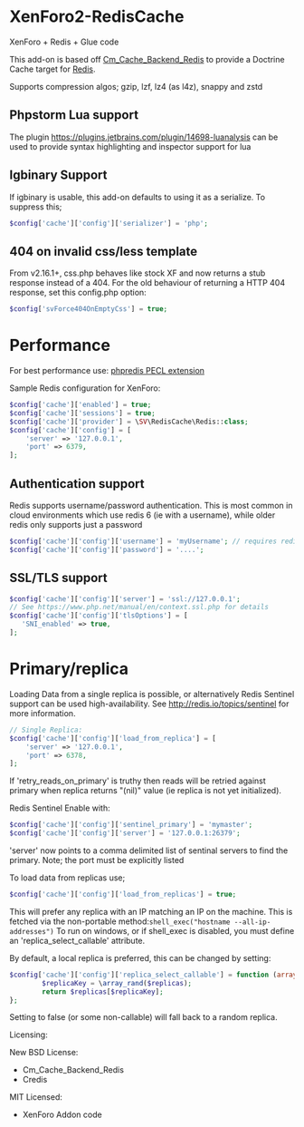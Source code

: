 # XenForo2-RedisCache
XenForo + Redis + Glue code

This add-on is based off [Cm_Cache_Backend_Redis](https://github.com/colinmollenhour/Cm_Cache_Backend_Redis) to provide a Doctrine Cache target for [Redis](http://redis.io/).

Supports compression algos; gzip, lzf, lz4 (as l4z), snappy and zstd

## Phpstorm Lua support

The plugin https://plugins.jetbrains.com/plugin/14698-luanalysis can be used to provide syntax highlighting and inspector support for lua

## Igbinary Support

If igbinary is usable, this add-on defaults to using it as a serialize. To suppress this;
```php
$config['cache']['config']['serializer'] = 'php';
```

## 404 on invalid css/less template

From v2.16.1+, css.php behaves like stock XF and now returns a stub response instead of a 404.
For the old behaviour of returning a HTTP 404 response, set this config.php option:
```php
$config['svForce404OnEmptyCss'] = true;
```

# Performance
For best performance use: [phpredis PECL extension](http://pecl.php.net/package/redis)

Sample Redis configuration for XenForo:
```php
$config['cache']['enabled'] = true;
$config['cache']['sessions'] = true;
$config['cache']['provider'] = \SV\RedisCache\Redis::class;
$config['cache']['config'] = [
    'server' => '127.0.0.1',
    'port' => 6379,
];
```

## Authentication support
Redis supports username/password authentication.
This is most common in cloud environments which use redis 6 (ie with a username), while older redis only supports just a password
```php
$config['cache']['config']['username'] = 'myUsername'; // requires redis 6+, or for cloud redis installations
$config['cache']['config']['password'] = '....';
```

## SSL/TLS support

```php
$config['cache']['config']['server'] = 'ssl://127.0.0.1';
// See https://www.php.net/manual/en/context.ssl.php for details
$config['cache']['config']['tlsOptions'] = [
   'SNI_enabled' => true,
];
```

# Primary/replica
Loading Data from a single replica is possible, or alternatively Redis Sentinel support can be used  high-availability. See http://redis.io/topics/sentinel for more information.
```php
// Single Replica:
$config['cache']['config']['load_from_replica'] = [
    'server' => '127.0.0.1',
    'port' => 6378,
];
```

If 'retry_reads_on_primary' is truthy then reads will be retried against primary when replica returns "(nil)" value (ie replica is not yet initialized).

Redis Sentinel Enable with:
```php
$config['cache']['config']['sentinel_primary'] = 'mymaster';
$config['cache']['config']['server'] = '127.0.0.1:26379';
```
'server' now points to a comma delimited list of sentinal servers to find the primary. Note; the port must be explicitly listed

To load data from replicas use;
```php
$config['cache']['config']['load_from_replicas'] = true;
```
This will prefer any replica with an IP matching an IP on the machine. This is fetched via the non-portable method:```shell_exec("hostname --all-ip-addresses")```
To run on windows, or if shell_exec is disabled, you must define an 'replica_select_callable' attribute.


By default, a local replica is preferred, this can be changed by setting:
```php
$config['cache']['config']['replica_select_callable'] = function (array $replicas) { 
        $replicaKey = \array_rand($replicas);
        return $replicas[$replicaKey];
};
```
Setting to false (or some non-callable) will fall back to a random replica.

Licensing:

New BSD License:
- Cm_Cache_Backend_Redis
- Credis

MIT Licensed:
- XenForo Addon code
